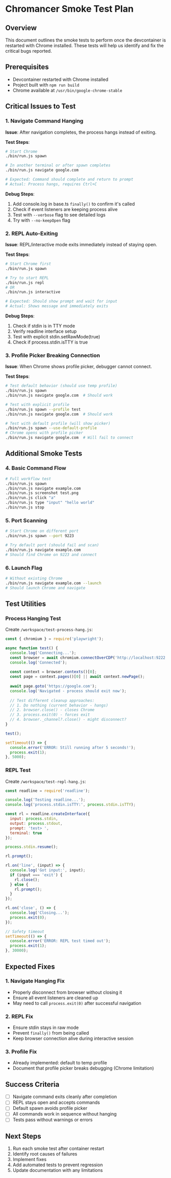 # Chromancer Smoke Test Plan

## Overview
This document outlines the smoke tests to perform once the devcontainer is restarted with Chrome installed. These tests will help us identify and fix the critical bugs reported.

## Prerequisites
- Devcontainer restarted with Chrome installed
- Project built with `npm run build`
- Chrome available at `/usr/bin/google-chrome-stable`

## Critical Issues to Test

### 1. Navigate Command Hanging
**Issue**: After navigation completes, the process hangs instead of exiting.

**Test Steps**:
```bash
# Start Chrome
./bin/run.js spawn

# In another terminal or after spawn completes
./bin/run.js navigate google.com

# Expected: Command should complete and return to prompt
# Actual: Process hangs, requires Ctrl+C
```

**Debug Steps**:
1. Add console.log in base.ts `finally()` to confirm it's called
2. Check if event listeners are keeping process alive
3. Test with `--verbose` flag to see detailed logs
4. Try with `--no-keepOpen` flag

### 2. REPL Auto-Exiting
**Issue**: REPL/interactive mode exits immediately instead of staying open.

**Test Steps**:
```bash
# Start Chrome first
./bin/run.js spawn

# Try to start REPL
./bin/run.js repl
# OR
./bin/run.js interactive

# Expected: Should show prompt and wait for input
# Actual: Shows message and immediately exits
```

**Debug Steps**:
1. Check if stdin is in TTY mode
2. Verify readline interface setup
3. Test with explicit stdin.setRawMode(true)
4. Check if process.stdin.isTTY is true

### 3. Profile Picker Breaking Connection
**Issue**: When Chrome shows profile picker, debugger cannot connect.

**Test Steps**:
```bash
# Test default behavior (should use temp profile)
./bin/run.js spawn
./bin/run.js navigate google.com  # Should work

# Test with explicit profile
./bin/run.js spawn --profile test
./bin/run.js navigate google.com  # Should work

# Test with default profile (will show picker)
./bin/run.js spawn --use-default-profile
# Chrome opens with profile picker
./bin/run.js navigate google.com  # Will fail to connect
```

## Additional Smoke Tests

### 4. Basic Command Flow
```bash
# Full workflow test
./bin/run.js spawn
./bin/run.js navigate example.com
./bin/run.js screenshot test.png
./bin/run.js click "a"
./bin/run.js type "input" "hello world"
./bin/run.js stop
```

### 5. Port Scanning
```bash
# Start Chrome on different port
./bin/run.js spawn --port 9223

# Try default port (should fail and scan)
./bin/run.js navigate example.com
# Should find Chrome on 9223 and connect
```

### 6. Launch Flag
```bash
# Without existing Chrome
./bin/run.js navigate example.com --launch
# Should launch Chrome and navigate
```

## Test Utilities

### Process Hanging Test
Create `/workspace/test-process-hang.js`:
```javascript
const { chromium } = require('playwright');

async function test() {
  console.log('Connecting...');
  const browser = await chromium.connectOverCDP('http://localhost:9222');
  console.log('Connected');
  
  const context = browser.contexts()[0];
  const page = context.pages()[0] || await context.newPage();
  
  await page.goto('https://google.com');
  console.log('Navigated - process should exit now');
  
  // Test different cleanup approaches:
  // 1. Do nothing (current behavior - hangs)
  // 2. browser.close() - closes Chrome
  // 3. process.exit(0) - forces exit
  // 4. browser._channel?.close() - might disconnect?
}

test();

setTimeout(() => {
  console.error('ERROR: Still running after 5 seconds!');
  process.exit(1);
}, 5000);
```

### REPL Test
Create `/workspace/test-repl-hang.js`:
```javascript
const readline = require('readline');

console.log('Testing readline...');
console.log('process.stdin.isTTY:', process.stdin.isTTY);

const rl = readline.createInterface({
  input: process.stdin,
  output: process.stdout,
  prompt: 'test> ',
  terminal: true
});

process.stdin.resume();

rl.prompt();

rl.on('line', (input) => {
  console.log('Got input:', input);
  if (input === 'exit') {
    rl.close();
  } else {
    rl.prompt();
  }
});

rl.on('close', () => {
  console.log('Closing...');
  process.exit(0);
});

// Safety timeout
setTimeout(() => {
  console.error('ERROR: REPL test timed out');
  process.exit(1);
}, 30000);
```

## Expected Fixes

### 1. Navigate Hanging Fix
- Properly disconnect from browser without closing it
- Ensure all event listeners are cleaned up
- May need to call `process.exit(0)` after successful navigation

### 2. REPL Fix
- Ensure stdin stays in raw mode
- Prevent `finally()` from being called
- Keep browser connection alive during interactive session

### 3. Profile Fix
- Already implemented: default to temp profile
- Document that profile picker breaks debugging (Chrome limitation)

## Success Criteria
- [ ] Navigate command exits cleanly after completion
- [ ] REPL stays open and accepts commands
- [ ] Default spawn avoids profile picker
- [ ] All commands work in sequence without hanging
- [ ] Tests pass without warnings or errors

## Next Steps
1. Run each smoke test after container restart
2. Identify root causes of failures
3. Implement fixes
4. Add automated tests to prevent regression
5. Update documentation with any limitations